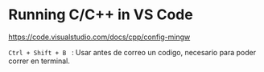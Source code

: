 # Running C/C++ in VS Code

https://code.visualstudio.com/docs/cpp/config-mingw 

``Ctrl + Shift + B `` : Usar antes de correo un codigo, necesario para poder correr en terminal.

